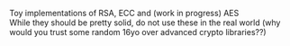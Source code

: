 Toy implementations of RSA, ECC and (work in progress) AES<br>
While they should be pretty solid, do not use these in the real world (why would you trust some random 16yo over advanced crypto libraries??)
